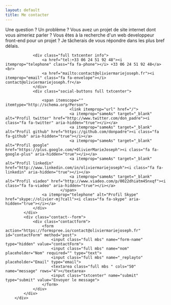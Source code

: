 ```yaml
---
layout: default
title: Me contacter
---
```

<section class="contact">
    <p>Une question ? Un problème ? Vous avez un projet de site internet dont vous aimeriez parler ?
Vous êtes à la recherche d'un web developpeur front-end pour un projet ? Je tâcherais de vous répondre dans les plus bref délais.</p>
    <div class="contact-container grid has-gutter">
            <div class="contact--text">

                <div class="full txtcenter info">
                    <a href="tel:+33 06 24 51 92 48"><i itemprop="telephone" class="fa fa-phone"></i> +33 06 24 51 92 48</a>                    <br>
                    <a href="mailto:contact@oliviermariejoseph.fr"><i itemprop="email" class="fa fa-envelope"></i> contact@oliviermariejoseph.fr</a>
                </div>
                <div class="social-buttons full txtcenter">

                    <span itemscope="" itemtype="http://schema.org/Person">
                                <link itemprop="url" href="/"> 
                                <a itemprop="sameAs" target="_blank" alt="Profil twitter" href="http://www.twitter.com/don_padre"><i class="fa fa-twitter" aria-hidden="true"></i></a>
                                <a itemprop="sameAs" target="_blank" alt="Profil github" href="https://github.com/donpadre"><i class="fa fa-github" aria-hidden="true"></i></a>
                                <a itemprop="sameAs" target="_blank" alt="Profil google" href="https://plus.google.com/+OlivierMarieJoseph"><i class="fa fa-google-plus" aria-hidden="true"></i></a>
                                <a itemprop="sameAs" target="_blank" alt="Profil linkedin" href="http://www.linkedin.com/in/oliviermariejoseph"><i class="fa fa-linkedin" aria-hidden="true"></i></a>
                                <a itemprop="sameAs" target="_blank" alt="Profil viadeo" href="http://www.viadeo.com/p/0022dhiatm45nxqf"><i class="fa fa-viadeo" aria-hidden="true"></i></a>
                            </span>
                    <a itemprop="telephone" alt="Profil Skype" href="skype://olivier-mj?call"><i class="fa fa-skype" aria-hidden="true"></i></a>
                </div>
            </div>
            <div class="contact--form">
                <div class="contactform">
                    <form action="https://formspree.io/contact@oliviermariejoseph.fr" id="contactForm" method="post">
                        <input class="full mbs" name="form-name" type="hidden" value="contactForm">
                        <input class="full mbs" name="nom" placeholder="Nom" required="" type="text">
                        <input class="full mbs" name="_replayto" placeholder="Email" type="email">
                        <textarea class="full mbs " cols="50" name="message" rows="4"></textarea>
                        <input class="txtcenter" name="submit" type="submit" value="Envoyer le message">
                    </form>
                </div>
            </div>
        </div>
</section>

